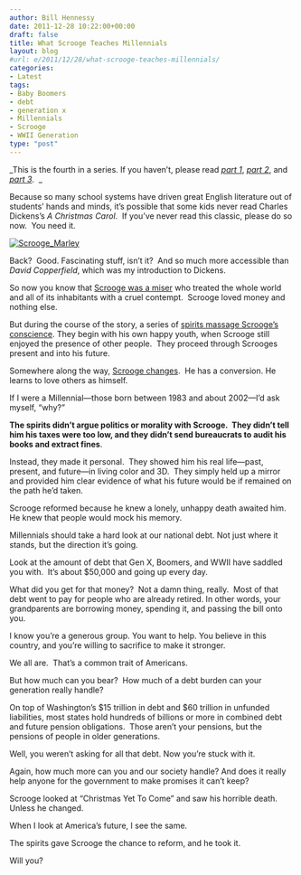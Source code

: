 ```yaml
---
author: Bill Hennessy
date: 2011-12-28 10:22:00+00:00
draft: false
title: What Scrooge Teaches Millennials
layout: blog
#url: e/2011/12/28/what-scrooge-teaches-millennials/
categories:
- Latest
tags:
- Baby Boomers
- debt
- generation x
- Millennials
- Scrooge
- WWII Generation
type: "post"
---
```


_This is the fourth in a series. If you haven’t, please read _[_part 1_](https://hennessysview.com/living/the-ghost-of-christmas-yet-to-come/)_, _[_part 2_](https://hennessysview.com/living/a-merry-christmas-after-all/)_, and _[_part 3_](https://hennessysview.com/living/how-government-growth-creates-scrooges/)_.  _

Because so many school systems have driven great English literature out of students’ hands and minds, it’s possible that some kids never read Charles Dickens’s _A Christmas Carol_.  If you’ve never read this classic, please do so now.  You need it.

[![Scrooge_Marley](https://hennessysview.com/wp-content/uploads/2011/12/Scrooge_Marley_thumb.jpg)
](https://hennessysview.com/wp-content/uploads/2011/12/Scrooge_Marley.jpg)

Back?  Good. Fascinating stuff, isn’t it?  And so much more accessible than _David Copperfield_, which was my introduction to Dickens.

So now you know that [Scrooge was a miser](https://hennessysview.com/living/how-government-growth-creates-scrooges) who treated the whole world and all of its inhabitants with a cruel contempt.  Scrooge loved money and nothing else.

But during the course of the story, a series of [spirits massage Scrooge’s conscience](https://hennessysview.com/living/the-ghost-of-christmas-yet-to-come/). They begin with his own happy youth, when Scrooge still enjoyed the presence of other people.  They proceed through Scrooges present and into his future.

Somewhere along the way, [Scrooge changes](https://hennessysview.com/living/a-merry-christmas-after-all/).  He has a conversion. He learns to love others as himself.

If I were a Millennial—those born between 1983 and about 2002—I’d ask myself, “why?”

**The spirits didn’t argue politics or morality with Scrooge.  They didn’t tell him his taxes were too low, and they didn’t send bureaucrats to audit his books and extract fines**.

Instead, they made it personal.  They showed him his real life—past, present, and future—in living color and 3D.  They simply held up a mirror and provided him clear evidence of what his future would be if remained on the path he’d taken.

Scrooge reformed because he knew a lonely, unhappy death awaited him. He knew that people would mock his memory.

Millennials should take a hard look at our national debt. Not just where it stands, but the direction it’s going.

Look at the amount of debt that Gen X, Boomers, and WWII have saddled you with.  It’s about $50,000 and going up every day.

What did you get for that money?  Not a damn thing, really.  Most of that debt went to pay for people who are already retired. In other words, your grandparents are borrowing money, spending it, and passing the bill onto you.

I know you’re a generous group. You want to help. You believe in this country, and you’re willing to sacrifice to make it stronger.

We all are.  That’s a common trait of Americans.

But how much can you bear?  How much of a debt burden can your generation really handle?

On top of Washington’s $15 trillion in debt and $60 trillion in unfunded liabilities, most states hold hundreds of billions or more in combined debt and future pension obligations.  Those aren’t your pensions, but the pensions of people in older generations.

Well, you weren’t asking for all that debt. Now you’re stuck with it.

Again, how much more can you and our society handle? And does it really help anyone for the government to make promises it can’t keep?

Scrooge looked at “Christmas Yet To Come” and saw his horrible death. Unless he changed.

When I look at America’s future, I see the same.

The spirits gave Scrooge the chance to reform, and he took it.

Will you?
